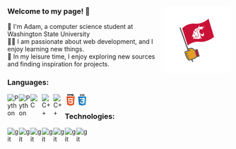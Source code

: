 ### Welcome to my page! 👋<img align="right" src="goCougs.gif" alt="GoCougs" width="150" />
🌱 I'm Adam, a computer science student at Washington State University</br>
👨‍💻 I am passionate about web development, and I enjoy learning new things.</br>
🌟 In my leisure time, I enjoy exploring new sources and finding inspiration for projects.</br>



### Languages:


<a href="https://www.python.org" target="_blank"> <img align="left" alt="Python" width="26px" src="https://cdn.worldvectorlogo.com/logos/python-5.svg"/> </a>
<a href="https://www.java.com/en/" target="_blank"> <img align="left" alt="Python" width="26px" src="https://www.vectorlogo.zone/logos/java/java-icon.svg"/> </a>
<a href="https://www.cprogramming.com/" target="_blank"> <img align="left" alt="C" width="26px" src="https://cdn.worldvectorlogo.com/logos/c-1.svg"/> </a>
<a href="https://www.w3schools.com/cpp/" target="_blank"> <img align="left" alt="C++" width="26px" src="https://cdn.worldvectorlogo.com/logos/c.svg"/> </a>
<a href="https://www.haskell.org/" target="_blank"> <img align="left" alt="C++" width="26px" src="https://www.vectorlogo.zone/logos/haskell/haskell-vertical.svg"/> </a>
<a href="https://www.w3.org/html/" target="_blank"><img align="left" alt="HTML5" width="26px" src="https://raw.githubusercontent.com/github/explore/80688e429a7d4ef2fca1e82350fe8e3517d3494d/topics/html/html.png" /></a>
<a href="https://www.w3schools.com/css/" target="_blank"><img align="left" alt="CSS3" width="26px" src="https://raw.githubusercontent.com/github/explore/80688e429a7d4ef2fca1e82350fe8e3517d3494d/topics/css/css.png" /></a></br>


### Technologies:
<a href="https://git-scm.com/" target="_blank"> <img align="left" alt="git" width="26px" src="https://www.vectorlogo.zone/logos/git-scm/git-scm-icon.svg"/> </a>
<a href="https://github.com/" target="_blank"> <img align="left" alt="git" width="26px" src="https://www.vectorlogo.zone/logos/github/github-tile.svg"/> </a>
<a href="https://reactjs.org/" target="_blank"> <img align="left" alt="git" width="26px" src="https://www.vectorlogo.zone/logos/reactjs/reactjs-icon.svg"/> </a>
<a href="https://nodejs.org/en/" target="_blank"> <img align="left" alt="git" width="26px" src="https://www.vectorlogo.zone/logos/nodejs/nodejs-icon.svg"/> </a>
<a href="https://www.linux.com/" target="_blank"> <img align="left" alt="git" width="26px" src="https://www.vectorlogo.zone/logos/linux/linux-icon.svg"/> </a>
<a href="https://www.aws.amazon.com/" target="_blank"> <img align="left" alt="git" width="26px" src="https://www.vectorlogo.zone/logos/amazon_aws/amazon_aws-icon.svg"/> </a>
<a href="https://www.docker.com/" target="_blank"> <img align="left" alt="git" width="26px" src="https://www.vectorlogo.zone/logos/docker/docker-icon.svg"/> </a>


<!--
**AdamKaraki/AdamKaraki** is a ✨ _special_ ✨ repository because its `README.md` (this file) appears on your GitHub profile.

Here are some ideas to get you started:

- 🔭 I’m currently working on ...
- 🌱 I’m currently learning ...
- 👯 I’m looking to collaborate on ...
- 🤔 I’m looking for help with ...
- 💬 Ask me about ...
- 📫 How to reach me: ...
- 😄 Pronouns: ...
- ⚡ Fun fact: ...
-->
